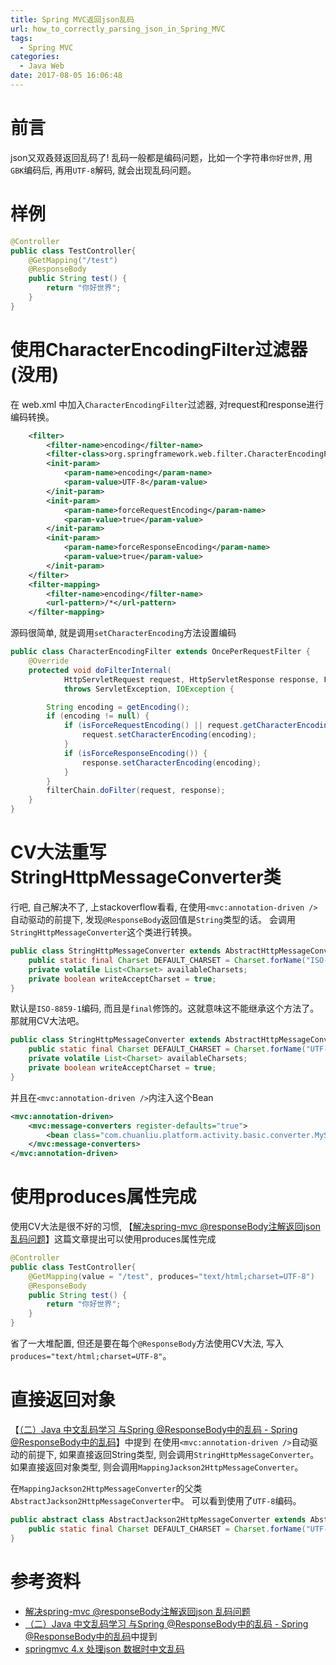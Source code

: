 ```yaml
---
title: Spring MVC返回json乱码
url: how_to_correctly_parsing_json_in_Spring_MVC
tags:
  - Spring MVC
categories:
  - Java Web
date: 2017-08-05 16:06:48
---
```


# 前言
json又双叒叕返回乱码了! 
乱码一般都是编码问题，比如一个字符串`你好世界`, 用`GBK`编码后, 再用`UTF-8`解码, 就会出现乱码问题。
<!-- more -->

# 样例
```java
@Controller
public class TestController{
    @GetMapping("/test")
    @ResponseBody
    public String test() {
        return "你好世界";
    }
}
```

# 使用CharacterEncodingFilter过滤器(没用)
在 web.xml 中加入`CharacterEncodingFilter`过滤器, 对request和response进行编码转换。
```xml
    <filter>
        <filter-name>encoding</filter-name>
        <filter-class>org.springframework.web.filter.CharacterEncodingFilter</filter-class>
        <init-param>
            <param-name>encoding</param-name>
            <param-value>UTF-8</param-value>
        </init-param>
        <init-param>
            <param-name>forceRequestEncoding</param-name>
            <param-value>true</param-value>
        </init-param>
        <init-param>
            <param-name>forceResponseEncoding</param-name>
            <param-value>true</param-value>
        </init-param>
    </filter>
    <filter-mapping>
        <filter-name>encoding</filter-name>
        <url-pattern>/*</url-pattern>
    </filter-mapping>
```


源码很简单, 就是调用`setCharacterEncoding`方法设置编码
```java
public class CharacterEncodingFilter extends OncePerRequestFilter {
    @Override
	protected void doFilterInternal(
			HttpServletRequest request, HttpServletResponse response, FilterChain filterChain)
			throws ServletException, IOException {

		String encoding = getEncoding();
		if (encoding != null) {
			if (isForceRequestEncoding() || request.getCharacterEncoding() == null) {
				request.setCharacterEncoding(encoding);
			}
			if (isForceResponseEncoding()) {
				response.setCharacterEncoding(encoding);
			}
		}
		filterChain.doFilter(request, response);
	}
}
```

# CV大法重写StringHttpMessageConverter类
行吧, 自己解决不了, 上stackoverflow看看, 
在使用`<mvc:annotation-driven />`自动驱动的前提下, 
发现`@ResponseBody`返回值是`String`类型的话。
会调用`StringHttpMessageConverter`这个类进行转换。
```java
public class StringHttpMessageConverter extends AbstractHttpMessageConverter<String> {
	public static final Charset DEFAULT_CHARSET = Charset.forName("ISO-8859-1");
    private volatile List<Charset> availableCharsets;
	private boolean writeAcceptCharset = true;
}
```
默认是`ISO-8859-1`编码, 而且是`final`修饰的。这就意味这不能继承这个方法了。
那就用CV大法吧。
```java
public class StringHttpMessageConverter extends AbstractHttpMessageConverter<String> {
	public static final Charset DEFAULT_CHARSET = Charset.forName("UTF-8");
    private volatile List<Charset> availableCharsets;
	private boolean writeAcceptCharset = true;
}
```
并且在`<mvc:annotation-driven />`内注入这个Bean
```xml
<mvc:annotation-driven>  
    <mvc:message-converters register-defaults="true">  
        <bean class="com.chuanliu.platform.activity.basic.converter.MyStringHttpMessageConverter"/>  
    </mvc:message-converters>  
</mvc:annotation-driven>
```

# 使用produces属性完成
使用CV大法是很不好的习惯, 
【[解决spring-mvc @responseBody注解返回json 乱码问题](http://blog.csdn.net/lsx1984/article/details/8803296)】这篇文章提出可以使用produces属性完成
```java
@Controller
public class TestController{
    @GetMapping(value = "/test", produces="text/html;charset=UTF-8")
    @ResponseBody
    public String test() {
        return "你好世界";
    }
}
```
省了一大堆配置, 但还是要在每个`@ResponseBody`方法使用CV大法, 写入`produces="text/html;charset=UTF-8"`。

# 直接返回对象
【[（二）Java 中文乱码学习 与Spring @ResponseBody中的乱码 - Spring @ResponseBody中的乱码](http://josh-persistence.iteye.com/blog/2085015)】中提到
在使用`<mvc:annotation-driven />`自动驱动的前提下,
如果直接返回String类型, 则会调用`StringHttpMessageConverter`。
如果直接返回对象类型, 则会调用`MappingJackson2HttpMessageConverter`。

在`MappingJackson2HttpMessageConverter`的父类`AbstractJackson2HttpMessageConverter`中。
可以看到使用了`UTF-8`编码。
```java
public abstract class AbstractJackson2HttpMessageConverter extends AbstractGenericHttpMessageConverter<Object> {
	public static final Charset DEFAULT_CHARSET = Charset.forName("UTF-8");
}
```

# 参考资料
- [解决spring-mvc @responseBody注解返回json 乱码问题](http://blog.csdn.net/lsx1984/article/details/8803296)
- [（二）Java 中文乱码学习 与Spring @ResponseBody中的乱码 - Spring @ResponseBody中的乱码](http://josh-persistence.iteye.com/blog/2085015)中提到
- [springmvc 4.x 处理json 数据时中文乱码](https://my.oschina.net/alexgaoyh/blog/316314)
